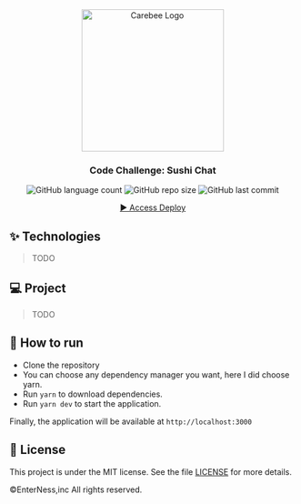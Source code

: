 <div align="center">
  <a href="https://enterness.com/">
    <img src="https://enterness.com/site/assets/img/brand/en_incolor.png" alt="Carebee Logo" width="250" />
  </a>
  <h3 align="center"> Code Challenge: Sushi Chat</h3>
</div>

<div align="center">
  <img alt="GitHub language count" src="https://img.shields.io/github/languages/count/thiagovpaz/sushi-chat">

  <img alt="GitHub repo size" src="https://img.shields.io/github/repo-size/thiagovpaz/sushi-chat">

  <img alt="GitHub last commit" src="https://img.shields.io/github/last-commit/thiagovpaz/sushi-chat?color=%231280BF">

  <p>
    <a href="https://sushi-chat.vercel.app"> ▶️ Access Deploy </a>
  </p>
</div>

## ✨ Technologies
> TODO

## 💻 Project
> TODO

## 🚀 How to run

- Clone the repository
- You can choose any dependency manager you want, here I did choose yarn.
- Run `yarn` to download dependencies.
- Run `yarn dev` to start the application.

Finally, the application will be available at `http://localhost:3000`

## 📄 License

This project is under the MIT license. See the file [LICENSE](LICENSE.md) for more details.


©EnterNess,inc All rights reserved.
